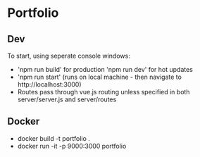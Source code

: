 # Portfolio

## Dev
To start, using seperate console windows:

* 'npm run build' for production 'npm run dev' for hot updates
* 'npm run start' (runs on local machine - then navigate to http://localhost:3000)
* Routes pass through vue.js routing unless specified in both server/server.js and server/routes


## Docker

* docker build -t portfolio .
* docker run -it -p 9000:3000 portfolio
